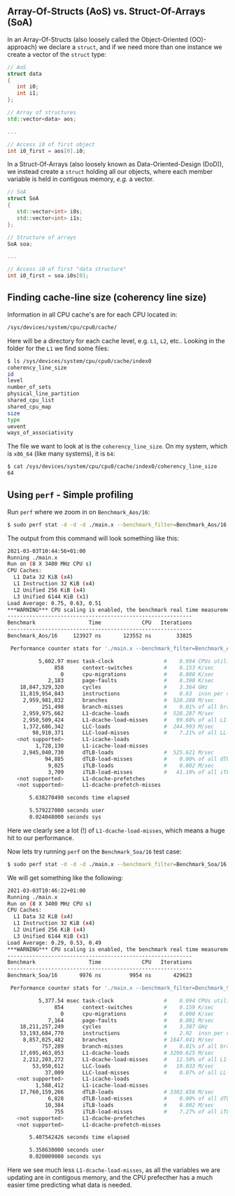 Array-Of-Structs (AoS) vs. Struct-Of-Arrays (SoA)
-------------------------------------------------------------------------------

In an Array-Of-Structs (also loosely called the Object-Oriented (OO)-approach)
we declare a `struct`, and if we need more than one instance we create a vector
of the `struct` type:
```cpp
// AoS
struct data
{
   int i0;
   int i1;
};

// Array of structures
std::vector<data> aos;

...

// Access i0 of first object
int i0_first = aos[0].i0;
```

In a Struct-Of-Arrays (also loosely known as Data-Oriented-Design (DoD)),
we instead create a `struct` holding all our objects, where each member variable
is held in contigous memory, *e.g.* a vector.
```cpp
// SoA
struct SoA
{
   std::vector<int> i0s;
   std::vector<int> i1s;
};

// Structure of arrays
SoA soa;

...

// Access i0 of first "data structure"
int i0_first = soa.i0s[0];
```

Finding cache-line size (coherency line size)
-------------------------------------------------------------------------------

Information in all CPU cache's are for each CPU located in:
```sh
/sys/devices/system/cpu/cpu0/cache/
```
Here will be a directory for each cache level, e.g. `L1`, `L2`, etc..
Looking in the folder for the `L1` we find some files:
```sh
$ ls /sys/devices/system/cpu/cpu0/cache/index0
coherency_line_size
id
level
number_of_sets
physical_line_partition
shared_cpu_list
shared_cpu_map
size
type
uevent
ways_of_associativity
```
The file we want to look at is the `coherency_line_size`.
On my system, which is `x86_64` (like many systems), it is `64`:
```sh
$ cat /sys/devices/system/cpu/cpu0/cache/index0/coherency_line_size 
64
```

Using `perf` - Simple profiling
-------------------------------------------------------------------------------

Run `perf` where we zoom in on `Benchmark_Aos/16`:
```sh
$ sudo perf stat -d -d -d ./main.x --benchmark_filter=Benchmark_Aos/16 --benchmark_min_time=3
```

The output from this command will look something like this:
```sh
2021-03-03T10:44:56+01:00
Running ./main.x
Run on (8 X 3400 MHz CPU s)
CPU Caches:
  L1 Data 32 KiB (x4)
  L1 Instruction 32 KiB (x4)
  L2 Unified 256 KiB (x4)
  L3 Unified 6144 KiB (x1)
Load Average: 0.75, 0.63, 0.51
***WARNING*** CPU scaling is enabled, the benchmark real time measurements may be noisy and will incur extra overhead.
-----------------------------------------------------------
Benchmark                 Time             CPU   Iterations
-----------------------------------------------------------
Benchmark_Aos/16     123927 ns       123552 ns        33825

 Performance counter stats for './main.x --benchmark_filter=Benchmark_Aos/16 --benchmark_min_time=3':

          5,602.97 msec task-clock                #    0.994 CPUs utilized          
               858      context-switches          #    0.153 K/sec                  
                 0      cpu-migrations            #    0.000 K/sec                  
             2,183      page-faults               #    0.390 K/sec                  
    18,847,329,320      cycles                    #    3.364 GHz                      (30.61%)
    11,819,954,843      instructions              #    0.63  insn per cycle           (38.36%)
     2,959,981,032      branches                  #  528.288 M/sec                    (38.37%)
           251,498      branch-misses             #    0.01% of all branches          (38.40%)
     2,959,975,662      L1-dcache-loads           #  528.287 M/sec                    (38.47%)
     2,950,509,424      L1-dcache-load-misses     #   99.68% of all L1-dcache hits    (38.50%)
     1,372,686,342      LLC-loads                 #  244.993 M/sec                    (30.82%)
        98,910,371      LLC-load-misses           #    7.21% of all LL-cache hits     (30.82%)
   <not supported>      L1-icache-loads                                             
         1,728,130      L1-icache-load-misses                                         (30.82%)
     2,945,040,730      dTLB-loads                #  525.621 M/sec                    (30.89%)
            94,885      dTLB-load-misses          #    0.00% of all dTLB cache hits   (30.82%)
             9,025      iTLB-loads                #    0.002 M/sec                    (30.78%)
             3,709      iTLB-load-misses          #   41.10% of all iTLB cache hits   (30.71%)
   <not supported>      L1-dcache-prefetches                                        
   <not supported>      L1-dcache-prefetch-misses                                   

       5.638270490 seconds time elapsed

       5.579227000 seconds user
       0.024048000 seconds sys


```
Here we clearly see a lot (!) of `L1-dcache-load-misses`, which means a huge hit to our performance.


Now lets try running `perf` on the `Benchmark_Soa/16` test case:
```sh
$ sudo perf stat -d -d -d ./main.x --benchmark_filter=Benchmark_Soa/16 --benchmark_min_time=3
```

We will get something like the following:
```sh
2021-03-03T10:46:22+01:00
Running ./main.x
Run on (8 X 3400 MHz CPU s)
CPU Caches:
  L1 Data 32 KiB (x4)
  L1 Instruction 32 KiB (x4)
  L2 Unified 256 KiB (x4)
  L3 Unified 6144 KiB (x1)
Load Average: 0.29, 0.53, 0.49
***WARNING*** CPU scaling is enabled, the benchmark real time measurements may be noisy and will incur extra overhead.
-----------------------------------------------------------
Benchmark                 Time             CPU   Iterations
-----------------------------------------------------------
Benchmark_Soa/16       9976 ns         9954 ns       429623

 Performance counter stats for './main.x --benchmark_filter=Benchmark_Soa/16 --benchmark_min_time=3':

          5,377.54 msec task-clock                #    0.994 CPUs utilized          
               854      context-switches          #    0.159 K/sec                  
                 0      cpu-migrations            #    0.000 K/sec                  
             7,164      page-faults               #    0.001 M/sec                  
    18,211,257,249      cycles                    #    3.387 GHz                      (30.76%)
    53,193,684,770      instructions              #    2.92  insn per cycle           (38.55%)
     8,857,025,482      branches                  # 1647.041 M/sec                    (38.70%)
           757,289      branch-misses             #    0.01% of all branches          (38.70%)
    17,695,463,053      L1-dcache-loads           # 3290.625 M/sec                    (38.55%)
     2,212,203,272      L1-dcache-load-misses     #   12.50% of all L1-dcache hits    (38.52%)
        53,950,612      LLC-loads                 #   10.033 M/sec                    (30.73%)
            37,009      LLC-load-misses           #    0.07% of all LL-cache hits     (30.72%)
   <not supported>      L1-icache-loads                                             
         1,588,412      L1-icache-load-misses                                         (30.72%)
    17,760,159,266      dTLB-loads                # 3302.656 M/sec                    (30.72%)
             6,828      dTLB-load-misses          #    0.00% of all dTLB cache hits   (30.58%)
            10,384      iTLB-loads                #    0.002 M/sec                    (30.57%)
               755      iTLB-load-misses          #    7.27% of all iTLB cache hits   (30.72%)
   <not supported>      L1-dcache-prefetches                                        
   <not supported>      L1-dcache-prefetch-misses                                   

       5.407542426 seconds time elapsed

       5.358630000 seconds user
       0.020009000 seconds sys


```
Here we see much less `L1-dcache-load-misses`, as all the variables we are updating are in contigous memory,
and the CPU prefecther has a much easier time predicting what data is needed.
